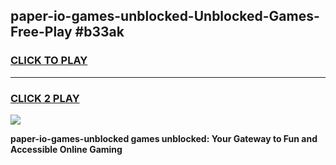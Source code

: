 
## paper-io-games-unblocked-Unblocked-Games-Free-Play #b33ak
<h3>
<a href="https://us.freeplayer.one?title=paper-io-games-unblocked&ref=9M">CLICK TO PLAY</a></h3>
<hr>

<h3>
<a href="https://us.freeplayer.one?title=paper-io-games-unblocked&ref=9M">CLICK 2 PLAY</a>
  
</h3>

<a href="https://us.freeplayer.one?title=paper-io-games-unblocked&ref=9M"><img src="https://clearcache.store/games.png"></a>


**paper-io-games-unblocked games unblocked: Your Gateway to Fun and Accessible Online Gaming**
